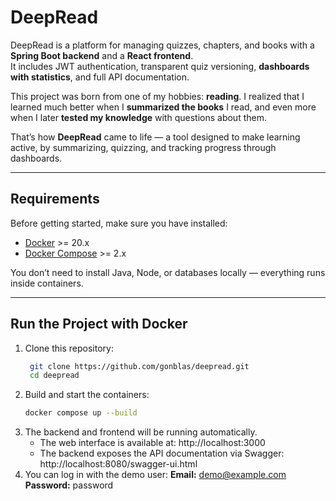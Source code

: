 # DeepRead 

DeepRead is a platform for managing quizzes, chapters, and books with a **Spring Boot backend** and a **React frontend**.  
It includes JWT authentication, transparent quiz versioning, **dashboards with statistics**, and full API documentation.


This project was born from one of my hobbies: **reading**.  I realized that I learned much better when I **summarized the books** I read, and even more when I later **tested my knowledge** with questions about them.  

That’s how **DeepRead** came to life — a tool designed to make learning active, by summarizing, quizzing, and tracking progress through dashboards.

---

## Requirements

Before getting started, make sure you have installed:

- [Docker](https://www.docker.com/get-started) >= 20.x
- [Docker Compose](https://docs.docker.com/compose/install/) >= 2.x

You don’t need to install Java, Node, or databases locally — everything runs inside containers.

---

## Run the Project with Docker

1. Clone this repository:
   ```bash
    git clone https://github.com/gonblas/deepread.git
    cd deepread
    ```
2. Build and start the containers:
    ```bash
    docker compose up --build
    ```
3. The backend and frontend will be running automatically.
   - The web interface is available at: http://localhost:3000
   - The backend exposes the API documentation via Swagger: http://localhost:8080/swagger-ui.html
4. You can log in with the demo user:
    **Email:** demo@example.com
    **Password:** password